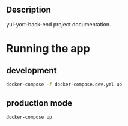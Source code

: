 ## Description

yul-yort-back-end project documentation.

# Running the app

## development
```bash
docker-compose -f docker-compose.dev.yml up
```

## production mode
```bash
docker-compose up
```
